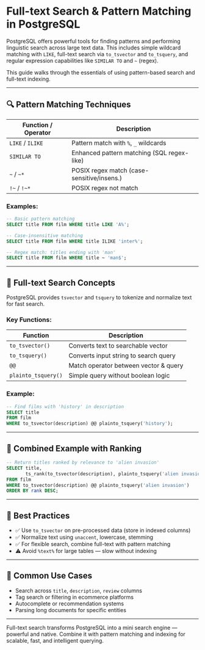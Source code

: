 # Full-text Search & Pattern Matching in PostgreSQL

PostgreSQL offers powerful tools for finding patterns and performing linguistic search across large text data. This includes simple wildcard matching with `LIKE`, full-text search via `to_tsvector` and `to_tsquery`, and regular expression capabilities like `SIMILAR TO` and `~` (regex).

This guide walks through the essentials of using pattern-based search and full-text indexing.

---

## 🔍 Pattern Matching Techniques

| Function / Operator | Description                                |
| ------------------- | ------------------------------------------ |
| `LIKE` / `ILIKE`    | Pattern match with `%`, `_` wildcards      |
| `SIMILAR TO`        | Enhanced pattern matching (SQL regex-like) |
| `~` / `~*`          | POSIX regex match (case-sensitive/insens.) |
| `!~` / `!~*`        | POSIX regex not match                      |

### Examples:

```sql
-- Basic pattern matching
SELECT title FROM film WHERE title LIKE 'A%';

-- Case-insensitive matching
SELECT title FROM film WHERE title ILIKE 'inter%';

-- Regex match: titles ending with 'man'
SELECT title FROM film WHERE title ~ 'man$';
```

---

## 🧠 Full-text Search Concepts

PostgreSQL provides `tsvector` and `tsquery` to tokenize and normalize text for fast search.

### Key Functions:

| Function            | Description                           |
| ------------------- | ------------------------------------- |
| `to_tsvector()`     | Converts text to searchable vector    |
| `to_tsquery()`      | Converts input string to search query |
| `@@`                | Match operator between vector & query |
| `plainto_tsquery()` | Simple query without boolean logic    |

### Example:

```sql
-- Find films with 'history' in description
SELECT title
FROM film
WHERE to_tsvector(description) @@ plainto_tsquery('history');
```

---

## 🧪 Combined Example with Ranking

```sql
-- Return titles ranked by relevance to 'alien invasion'
SELECT title,
       ts_rank(to_tsvector(description), plainto_tsquery('alien invasion')) AS rank
FROM film
WHERE to_tsvector(description) @@ plainto_tsquery('alien invasion')
ORDER BY rank DESC;
```

---

## 🧱 Best Practices

* ✅ Use `to_tsvector` on pre-processed data (store in indexed columns)
* ✅ Normalize text using `unaccent`, lowercase, stemming
* ✅ For flexible search, combine full-text with pattern matching
* ⚠️ Avoid `%text%` for large tables — slow without indexing

---

## 🧰 Common Use Cases

* Search across `title`, `description`, `review` columns
* Tag search or filtering in ecommerce platforms
* Autocomplete or recommendation systems
* Parsing long documents for specific entities

---

Full-text search transforms PostgreSQL into a mini search engine — powerful and native. Combine it with pattern matching and indexing for scalable, fast, and intelligent querying.
